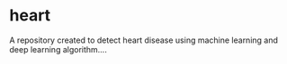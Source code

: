 # heart
A repository created to detect heart disease using machine learning and deep learning algorithm....
